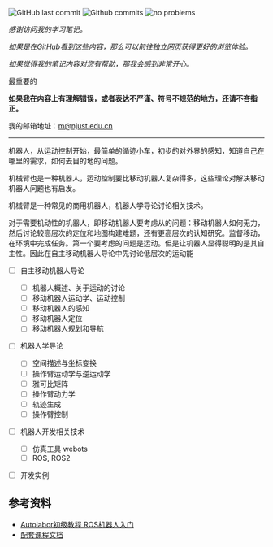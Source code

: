 
![GitHub last commit](https://badgen.net/github/last-commit/xym-ee/robot/main)
![Github commits](https://badgen.net/github/commits/xym-ee/robot/main)
![no problems](https://badgen.net/badge/no%20problem/(maybe)/red)

*感谢访问我的学习笔记。*

*如果是在GitHub看到这些内容，那么可以前往[独立网页](https://xu.yumeng.tech/robot)获得更好的浏览体验。*

*如果觉得我的笔记内容对您有帮助，那我会感到非常开心。*

最重要的

**如果我在内容上有理解错误，或者表达不严谨、符号不规范的地方，还请不吝指正。**

我的邮箱地址：<m@njust.edu.cn>

---

机器人，从运动控制开始，最简单的循迹小车，初步的对外界的感知，知道自己在哪里的需求，如何去目的地的问题。

机械臂也是一种机器人，运动控制要比移动机器人复杂得多，这些理论对解决移动机器人问题也有启发。


机械臂是一种常见的商用机器人，机器人学导论讨论相关技术。

对于需要机动性的机器人，即移动机器人要考虑从的问题：移动机器人如何无力，然后讨论较高层次的定位和地图构建难题，还有更高层次的认知研究。监督移动，在环境中完成任务。第一个要考虑的问题是运动。但是让机器人显得聪明的是其自主性。因此在自主移动机器人导论中先讨论低层次的运动能


- [ ] 自主移动机器人导论
  - [ ] 机器人概述、关于运动的讨论
  - [ ] 移动机器人运动学、运动控制
  - [ ] 移动机器人的感知
  - [ ] 移动机器人定位
  - [ ] 移动机器人规划和导航
- [ ] 机器人学导论
  - [ ] 空间描述与坐标变换
  - [ ] 操作臂运动学与逆运动学
  - [ ] 雅可比矩阵
  - [ ] 操作臂动力学
  - [ ] 轨迹生成
  - [ ] 操作臂控制
- [ ] 机器人开发相关技术
  - [ ] 仿真工具 webots
  - [ ] ROS, ROS2
- [ ] 开发实例



## 参考资料


- [Autolabor初级教程 ROS机器人入门](https://www.bilibili.com/video/BV1Ci4y1L7ZZ)
- [配套课程文档](http://www.autolabor.com.cn/book/ROSTutorials/)







